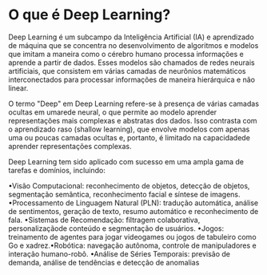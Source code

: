 # O que é Deep Learning?

Deep  Learning  é  um  subcampo  da  Inteligência  Artificial  (IA)  e  aprendizado  de  máquina que se concentra no desenvolvimento de algoritmos e modelos que imitam a maneira como o cérebro humano processa informações e aprende a partir de dados. Esses modelos são chamados de  redes  neurais  artificiais,  que  consistem  em  várias  camadas  de  neurônios  matemáticos interconectados para processar informações de maneira hierárquica e não linear.

O  termo  "Deep" em  Deep  Learning refere-se  à  presença  de  várias  camadas  ocultas  em umarede neural, o que permite ao modelo aprender representações mais complexas e abstratas dos dados. Isso contrasta com o aprendizado raso (shallow learning), que envolve modelos com apenas  uma  ou  poucas  camadas  ocultas  e,  portanto,  é  limitado  na  capacidadede  aprender representações complexas.

Deep Learning tem sido aplicado com sucesso em uma ampla gama de tarefas e domínios, incluindo:

•Visão Computacional: reconhecimento de objetos, detecção de objetos, segmentação semântica, reconhecimento facial e síntese de imagens.
•Processamento   de   Linguagem   Natural   (PLN):   tradução   automática,   análise   de sentimentos, geração de texto, resumo automático e reconhecimento de fala.
•Sistemas  de  Recomendação:  filtragem  colaborativa,  personalizaçãode  conteúdo  e segmentação de usuários.
•Jogos: treinamento de agentes para jogar videogames ou jogos de tabuleiro como Go e xadrez.•Robótica:  navegação  autônoma,  controle  de  manipuladores  e  interação  humano-robô.
•Análise de Séries Temporais: previsão de demanda, análise de tendências e detecção de anomalias